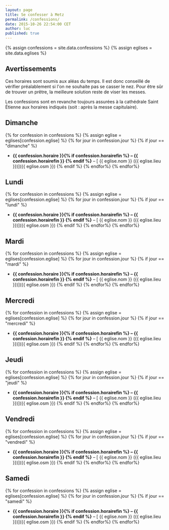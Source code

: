 ```yaml
---
layout: page
title: Se confesser à Metz
permalink: /confessions/
date: 2015-10-26 22:54:00 CET
author: luc
published: true
---
```


{% assign confessions = site.data.confessions %}
{% assign eglises = site.data.eglises %}

## Avertissements
Ces horaires sont soumis aux aléas du temps. Il est donc conseillé de vérifier préalablement si l'on ne souhaite pas se casser le nez. Pour être sûr de trouver un prêtre, la meilleure solution reste de viser les messes.

Les confessions sont en revanche toujours assurées à la cathédrale Saint Étienne aux horaires indiqués (soit : après la messe capitulaire).

## Dimanche
{% for confession in confessions %}
{% assign eglise = eglises[confession.eglise] %}
{% for jour in confession.jour %}
{% if jour == "dimanche" %}
- <strong>{{ confession.horaire }}{% if confession.horairefin  %} – {{ confession.horairefin }} {% endif %}</strong> – [<i class="fa fa-map-marker"></i> {{ eglise.nom }} ({{ eglise.lieu }})]({{ eglise.osm }})
{% endif %}
{% endfor%}
{% endfor%}

## Lundi
{% for confession in confessions %}
{% assign eglise = eglises[confession.eglise] %}
{% for jour in confession.jour %}
{% if jour == "lundi" %}
- <strong>{{ confession.horaire }}{% if confession.horairefin  %} – {{ confession.horairefin }} {% endif %}</strong> – [<i class="fa fa-map-marker"></i> {{ eglise.nom }} ({{ eglise.lieu }})]({{ eglise.osm }})
{% endif %}
{% endfor%}
{% endfor%}

## Mardi
{% for confession in confessions %}
{% assign eglise = eglises[confession.eglise] %}
{% for jour in confession.jour %}
{% if jour == "mardi" %}
- <strong>{{ confession.horaire }}{% if confession.horairefin  %} – {{ confession.horairefin }} {% endif %}</strong> – [<i class="fa fa-map-marker"></i> {{ eglise.nom }} ({{ eglise.lieu }})]({{ eglise.osm }})
{% endif %}
{% endfor%}
{% endfor%}

## Mercredi
{% for confession in confessions %}
{% assign eglise = eglises[confession.eglise] %}
{% for jour in confession.jour %}
{% if jour == "mercredi" %}
- <strong>{{ confession.horaire }}{% if confession.horairefin  %} – {{ confession.horairefin }} {% endif %}</strong> – [<i class="fa fa-map-marker"></i> {{ eglise.nom }} ({{ eglise.lieu }})]({{ eglise.osm }})
{% endif %}
{% endfor%}
{% endfor%}

## Jeudi
{% for confession in confessions %}
{% assign eglise = eglises[confession.eglise] %}
{% for jour in confession.jour %}
{% if jour == "jeudi" %}
- <strong>{{ confession.horaire }}{% if confession.horairefin  %} – {{ confession.horairefin }} {% endif %}</strong> – [<i class="fa fa-map-marker"></i> {{ eglise.nom }} ({{ eglise.lieu }})]({{ eglise.osm }})
{% endif %}
{% endfor%}
{% endfor%}

## Vendredi
{% for confession in confessions %}
{% assign eglise = eglises[confession.eglise] %}
{% for jour in confession.jour %}
{% if jour == "vendredi" %}
- <strong>{{ confession.horaire }}{% if confession.horairefin  %} – {{ confession.horairefin }} {% endif %}</strong> – [<i class="fa fa-map-marker"></i> {{ eglise.nom }} ({{ eglise.lieu }})]({{ eglise.osm }})
{% endif %}
{% endfor%}
{% endfor%}

## Samedi
{% for confession in confessions %}
{% assign eglise = eglises[confession.eglise] %}
{% for jour in confession.jour %}
{% if jour == "samedi" %}
- <strong>{{ confession.horaire }}{% if confession.horairefin  %} – {{ confession.horairefin }} {% endif %}</strong> – [<i class="fa fa-map-marker"></i> {{ eglise.nom }} ({{ eglise.lieu }})]({{ eglise.osm }})
{% endif %}
{% endfor%}
{% endfor%}
